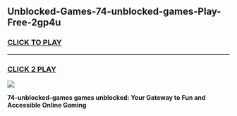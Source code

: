 
## Unblocked-Games-74-unblocked-games-Play-Free-2gp4u
<h3>
<a href="https://premium76.site?title=74-unblocked-games&ref=18A1">CLICK TO PLAY</a></h3>
<hr>

<h3>
<a href="https://premium76.site?title=74-unblocked-games&ref=18A1">CLICK 2 PLAY</a>
  
</h3>

<a href="https://premium76.site?title=74-unblocked-games&ref=18A1"><img src="https://clearcache.store/games.png"></a>


**74-unblocked-games games unblocked: Your Gateway to Fun and Accessible Online Gaming**
